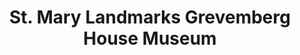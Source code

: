 ---
layout: repo
title: "St. Mary Landmarks Grevemberg House Museum"
id: 24867
permalink: repos/24867/
---